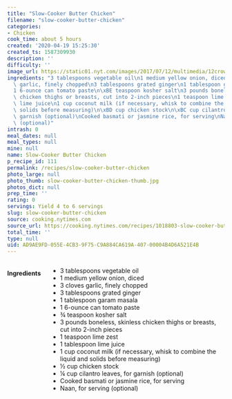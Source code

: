 ```yaml
---
title: "Slow-Cooker Butter Chicken"
filename: "slow-cooker-butter-chicken"
categories:
- Chicken
cook_time: about 5 hours
created: '2020-04-19 15:25:30'
created_ts: 1587309930
description: ''
difficulty: ''
image_url: https://static01.nyt.com/images/2017/07/12/multimedia/12crowdrex-copy/12crowdrex-articleLarge.jpg
ingredients: "3 tablespoons vegetable oil\n1 medium yellow onion, diced\n3 cloves\
  \ garlic, finely chopped\n3 tablespoons grated ginger\n1 tablespoon garam masala\n\
  1 6-ounce can tomato paste\n\xBE teaspoon kosher salt\n3 pounds boneless, skinless\
  \ chicken thighs or breasts, cut into 2-inch pieces\n1 teaspoon lime zest\n1 tablespoon\
  \ lime juice\n1 cup coconut milk (if necessary, whisk to combine the liquid and\
  \ solids before measuring)\n\xBD cup chicken stock\n\xBC cup cilantro leaves, for\
  \ garnish (optional)\nCooked basmati or jasmine rice, for serving\nNaan, for serving\
  \ (optional)"
intrash: 0
meal_dates: null
meal_types: null
mine: null
name: Slow-Cooker Butter Chicken
p_recipe_id: 111
permalink: /recipes/slow-cooker-butter-chicken
photo_large: null
photo_thumb: slow-cooker-butter-chicken-thumb.jpg
photos_dict: null
prep_time: ''
rating: 0
servings: Yield 4 to 6 servings
slug: slow-cooker-butter-chicken
source: cooking.nytimes.com
source_url: https://cooking.nytimes.com/recipes/1018803-slow-cooker-butter-chicken?action=click&module=Global%20Search%20Recipe%20Card&pgType=search&rank=1
total_time: ''
type: null
uid: AD9AE9FD-055E-4CB3-9F75-C9A884CA619A-407-00004B4D6A521E4B
---
```

<div class="large-8 medium-7 columns" id="writeup">	</div><!-- #writeup -->
</div><!-- #row-one -->
<div class="row" id="row-two">	<div class="medium-4 small-5 columns" id="ingredients"><h4>Ingredients</h4><div class="box box-ingredients content"><ul>
<li>3 tablespoons vegetable oil</li>
<li>1 medium yellow onion, diced</li>
<li>3 cloves garlic, finely chopped</li>
<li>3 tablespoons grated ginger</li>
<li>1 tablespoon garam masala</li>
<li>1 6-ounce can tomato paste</li>
<li>¾ teaspoon kosher salt</li>
<li>3 pounds boneless, skinless chicken thighs or breasts, cut into 2-inch pieces</li>
<li>1 teaspoon lime zest</li>
<li>1 tablespoon lime juice</li>
<li>1 cup coconut milk (if necessary, whisk to combine the liquid and solids before measuring)</li>
<li>½ cup chicken stock</li>
<li>¼ cup cilantro leaves, for garnish (optional)</li>
<li>Cooked basmati or jasmine rice, for serving</li>
<li>Naan, for serving (optional)</li>
</ul>
</div>	</div>	<div class="medium-6 small-7 columns" id="directions">	</div>